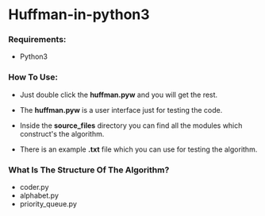 # Huffman-in-python3

### Requirements:
* Python3

### How To Use:
* Just double click the **huffman.pyw** and you will get the rest.


* The **huffman.pyw** is a user interface just for testing the code.
* Inside the **source_files** directory you can find all the modules which construct's the algorithm.
* There is an example **.txt** file which you can use for testing the algorithm.


### What Is The Structure Of The Algorithm?
* coder.py
* alphabet.py
* priority_queue.py
